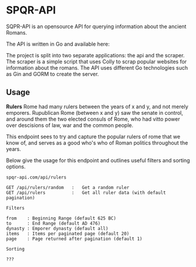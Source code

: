 # SPQR-API

SQPR-API is an opensource API for querying information about the ancient Romans.

The API is written in Go and available here: <LINK>

The project is split into two separate applications: the api and the scraper. 
The scraper is a simple script that uses Colly to scrap popular websites for 
information about the romans. The API uses different Go technologies such as Gin 
and GORM to create the server. 

## Usage

**Rulers**
Rome had many rulers between the years of x and y, and not merely emporers. 
Rupublican Rome (between x and y) saw the senate in control, and around 
them the two elected consuls of Rome, who had vitto power over descisions
of law, war and the common people. 

This endpoint sees to try and capture the popular rulers of rome that we know of, 
and serves as a good who's who of Roman politics throughout the years. 

Below give the usage for this endpoint and outlines useful filters and sorting options.

```
spqr-api.com/api/rulers

GET /api/rulers/random   :   Get a random ruler
GET /api/rulers          :   Get all ruler data (with default pagination)

Filters

from    : Beginning Range (default 625 BC)
to      : End Range (default AD 476)
dynasty : Emporer dynasty (default all)
items   : Items per paginated page (default 20)
page    : Page returned after pagination (default 1)

Sorting

???
```